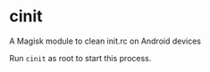 # cinit
A Magisk module to clean init.rc on Android devices

Run `cinit` as root to start this process.
